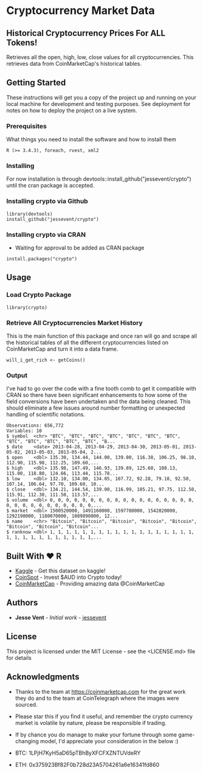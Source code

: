 # Cryptocurrency Market Data

## Historical Cryptocurrency Prices For ALL Tokens!

Retrieves all the open, high, low, close values for all cryptocurrencies. This retrieves data from CoinMarketCap's historical tables.

## Getting Started

These instructions will get you a copy of the project up and running on your local machine for development and testing purposes. See deployment for notes on how to deploy the project on a live system.

### Prerequisites

What things you need to install the software and how to install them

```
R (>= 3.4.3), foreach, rvest, xml2
```

### Installing

For now installation is through devtools::install_github("jessevent/crypto") until the cran package is accepted.

### Installing crypto via Github

```
library(devtools)
install_github("jessevent/crypto")
```

### Installing crypto via CRAN

- Waiting for approval to be added as CRAN package

```
install.packages("crypto")
```

## Usage

### Load Crypto Package

```
library(crypto)
```

### Retrieve All Cryptocurrencies Market History

This is the main function of this package and once ran will go and scrape all the historical tables of all the different cryptocurrencies listed on CoinMarketCap and turn it into a data frame.

```
will_i_get_rich <- getCoins()
```

### Output

I've had to go over the code with a fine tooth comb to get it compatible with CRAN so there have been significant enhancements to how some of the field conversions have been undertaken and the data being cleaned. This should eliminate a few issues around number formatting or unexpected handling of scientific notations.

```
Observations: 656,772
Variables: 10
$ symbol  <chr> "BTC", "BTC", "BTC", "BTC", "BTC", "BTC", "BTC", "BTC", "BTC", "BTC", "BTC", "BTC", "B...
$ date    <date> 2013-04-28, 2013-04-29, 2013-04-30, 2013-05-01, 2013-05-02, 2013-05-03, 2013-05-04, 2...
$ open    <dbl> 135.30, 134.44, 144.00, 139.00, 116.38, 106.25, 98.10, 112.90, 115.98, 112.25, 109.60,...
$ high    <dbl> 135.98, 147.49, 146.93, 139.89, 125.60, 108.13, 115.00, 118.80, 124.66, 113.44, 115.78...
$ low     <dbl> 132.10, 134.00, 134.05, 107.72, 92.28, 79.10, 92.50, 107.14, 106.64, 97.70, 109.60, 10...
$ close   <dbl> 134.21, 144.54, 139.00, 116.99, 105.21, 97.75, 112.50, 115.91, 112.30, 111.50, 113.57,...
$ volume  <dbl> 0, 0, 0, 0, 0, 0, 0, 0, 0, 0, 0, 0, 0, 0, 0, 0, 0, 0, 0, 0, 0, 0, 0, 0, 0, 0, 0, 0, 0,...
$ market  <dbl> 1500520000, 1491160000, 1597780000, 1542820000, 1292190000, 1180070000, 1089890000, 12...
$ name    <chr> "Bitcoin", "Bitcoin", "Bitcoin", "Bitcoin", "Bitcoin", "Bitcoin", "Bitcoin", "Bitcoin"...
$ ranknow <dbl> 1, 1, 1, 1, 1, 1, 1, 1, 1, 1, 1, 1, 1, 1, 1, 1, 1, 1, 1, 1, 1, 1, 1, 1, 1, 1, 1, 1, 1,...
```

## Built With :heart: R

- [Kaggle](https://www.kaggle.com/jessevent/all-crypto-currencies) - Get this dataset on kaggle!
- [CoinSpot](https://coinspot.com.au?affiliate=9V5G4) - Invest $AUD into Crypto today!
- [CoinMarketCap](https://coinmarketcap.com/) - Providing amazing data @CoinMarketCap

## Authors

- **Jesse Vent** - _Initial work_ - [jessevent](https://github.com/jessevent)

## License

This project is licensed under the MIT License - see the <LICENSE.md> file for details

## Acknowledgments

- Thanks to the team at <https://coinmarketcap.com> for the great work they do and to the team at CoinTelegraph where the images were sourced.

- Please star this if you find it useful, and remember the crypto currency market is volatile by nature, please be responsible if trading.

- If by chance you do manage to make your fortune through some game-changing model, I'd appreciate your consideration in the below :)

- BTC: 1LPjH7KyH5aD65pTBhByXFCFXZNTUVdeRY

- ETH: 0x375923Bf82F0b728d23A5704261a6e16341fd860
